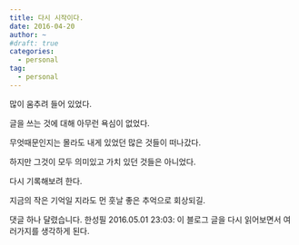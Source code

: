 ```yaml
---
title: 다시 시작이다.
date: 2016-04-20
author: ~
#draft: true
categories:
  - personal
tag:
  - personal
---
```




많이 움추려 들어 있었다.

글을 쓰는 것에 대해 아무런 욕심이 없었다.

무엇때문인지는 몰라도 내게 있었던 많은 것들이 떠나갔다.

하지만 그것이 모두 의미있고 가치 있던 것들은 아니었다.



다시 기록해보려 한다.

지금의 작은 기억일 지라도 먼 훗날 좋은 추억으로 회상되길.



 댓글 하나 달렸습니다.
한성필 2016.05.01 23:03: 
이 블로그 글을 다시 읽어보면서 여러가지를 생각하게 된다.




